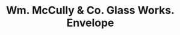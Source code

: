 ---
doi: 10.7916/D8DN5H63
date_other: unknown
date_other_textual: unknown
form: printed ephemera
genre:
- Envelopes
name:
- Wm. McCully & Co. Glass Works
object_in_context_url: https://biggert.cul.columbia.edu/items/view/ave_biggert_01501
subject_hierarchical_geographic:
- Pittsburgh, Pennsylvania, United States
subject_name:
- Wm. McCully & Co. Glass Works
title: Wm. McCully & Co. Glass Works. Envelope
sort_title: Wm. McCully & Co. Glass Works. Envelope
call_number: ave_biggert_01501
coordinates:
- 40.439722222222215,-79.97638888888889
pid: ave_biggert_01501
identifiers: ave_biggert_01501
thumbnail: https://derivativo-3.library.columbia.edu/iiif/2/ldpd:344042/full/!256,256/0/native.jpg
permalink: /biggert/ave_biggert_01501/
layout: iiif-image-page
---